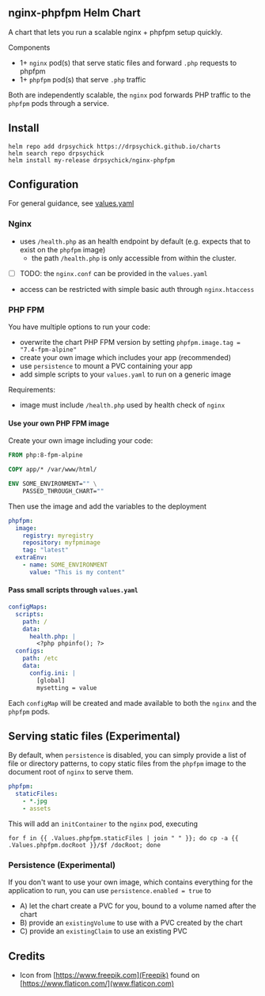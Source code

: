 ## nginx-phpfpm Helm Chart
A chart that lets you run a scalable nginx + phpfpm setup quickly.

Components
* 1+ `nginx` pod(s) that serve static files and forward `.php` requests to phpfpm
* 1+ `phpfpm` pod(s) that serve `.php` traffic

Both are independently scalable, the `nginx` pod forwards PHP traffic to the `phpfpm` pods through a service.

## Install
```shell
helm repo add drpsychick https://drpsychick.github.io/charts
helm search repo drpsychick
helm install my-release drpsychick/nginx-phpfpm
```

## Configuration
For general guidance, see [values.yaml](values.yaml)

### Nginx
* uses `/health.php` as an health endpoint by default (e.g. expects that to exist on the `phpfpm` image)
  * the path `/health.php` is only accessible from within the cluster.
* [ ] TODO: the `nginx.conf` can be provided in the `values.yaml`
* access can be restricted with simple basic auth through `nginx.htaccess`

### PHP FPM
You have multiple options to run your code:
* overwrite the chart PHP FPM version by setting `phpfpm.image.tag = "7.4-fpm-alpine"`
* create your own image which includes your app (recommended)
* use `persistence` to mount a PVC containing your app
* add simple scripts to your `values.yaml` to run on a generic image
  
Requirements:
* image must include `/health.php` used by health check of `nginx`

#### Use your own PHP FPM image
Create your own image including your code:
```dockerfile
FROM php:8-fpm-alpine

COPY app/* /var/www/html/

ENV SOME_ENVIRONMENT="" \
    PASSED_THROUGH_CHART=""
```
Then use the image and add the variables to the deployment
```yaml
phpfpm:
  image:
    registry: myregistry
    repository: myfpmimage
    tag: "latest"
  extraEnv:
    - name: SOME_ENVIRONMENT
      value: "This is my content"
```

#### Pass small scripts through `values.yaml`
```yaml
configMaps:
  scripts:
    path: /
    data:
      health.php: |
        <?php phpinfo(); ?>
  configs:
    path: /etc
    data:
      config.ini: |
        [global]
        mysetting = value
```

Each `configMap` will be created and made available to both the `nginx` and the `phpfpm` pods.

## Serving static files (Experimental)
By default, when `persistence` is disabled, you can simply provide a list of file or directory patterns,
to copy static files from the `phpfpm` image to the document root of `nginx` to serve them.
```yaml
phpfpm:
  staticFiles:
    - *.jpg
    - assets
```
This will add an `initContainer` to the `nginx` pod, executing
```shell
for f in {{ .Values.phpfpm.staticFiles | join " " }}; do cp -a {{ .Values.phpfpm.docRoot }}/$f /docRoot; done
```

### Persistence (Experimental)
If you don't want to use your own image, which contains everything for the application to run,
you can use `persistence.enabled = true` to
* A) let the chart create a PVC for you, bound to a volume named after the chart
* B) provide an `existingVolume` to use with a PVC created by the chart 
* C) provide an `existingClaim` to use an existing PVC

## Credits
* Icon from [https://www.freepik.com](Freepik) found on [https://www.flaticon.com/](www.flaticon.com)